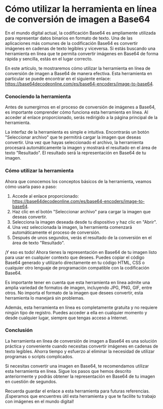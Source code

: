 Cómo utilizar la herramienta en línea de conversión de imagen a Base64
======================================================================

En el mundo digital actual, la codificación Base64 es ampliamente utilizada para representar datos binarios en formato de texto. Una de las aplicaciones más comunes de la codificación Base64 es convertir imágenes en cadenas de texto legibles y viceversa. Si estás buscando una herramienta en línea que te permita convertir imágenes en Base64 de forma rápida y sencilla, estás en el lugar correcto.

En este artículo, te mostraremos cómo utilizar la herramienta en línea de conversión de imagen a Base64 de manera efectiva. Esta herramienta en particular se puede encontrar en el siguiente enlace: <https://base64decodeonline.com/es/base64-encoders/image-to-base64>.

### Conociendo la herramienta

Antes de sumergirnos en el proceso de conversión de imágenes a Base64, es importante comprender cómo funciona esta herramienta en línea. Al acceder al enlace proporcionado, serás redirigido a la página principal de la herramienta.

La interfaz de la herramienta es simple e intuitiva. Encontrarás un botón "Seleccionar archivo" que te permitirá cargar la imagen que deseas convertir. Una vez que hayas seleccionado el archivo, la herramienta procesará automáticamente la imagen y mostrará el resultado en el área de texto "Resultado". El resultado será la representación en Base64 de tu imagen.

### Cómo utilizar la herramienta

Ahora que conocemos los conceptos básicos de la herramienta, veamos cómo usarla paso a paso:

1. Accede al enlace proporcionado: <https://base64decodeonline.com/es/base64-encoders/image-to-base64>.
2. Haz clic en el botón "Seleccionar archivo" para cargar la imagen que deseas convertir.
3. Selecciona la imagen deseada desde tu dispositivo y haz clic en "Abrir".
4. Una vez seleccionada la imagen, la herramienta comenzará automáticamente el proceso de conversión.
5. Después de unos segundos, verás el resultado de la conversión en el área de texto "Resultado".

¡Y eso es todo! Ahora tienes la representación en Base64 de tu imagen listo para usar en cualquier contexto que desees. Puedes copiar el código Base64 generado y utilizarlo directamente en tu código HTML, CSS o cualquier otro lenguaje de programación compatible con la codificación Base64.

Es importante tener en cuenta que esta herramienta en línea admite una amplia variedad de formatos de imagen, incluyendo JPG, PNG, GIF, entre otros. No importa el formato de la imagen que desees convertir, esta herramienta lo manejará sin problemas.

Además, esta herramienta en línea es completamente gratuita y no requiere ningún tipo de registro. Puedes acceder a ella en cualquier momento y desde cualquier lugar, siempre que tengas acceso a Internet.

### Conclusión

La herramienta en línea de conversión de imagen a Base64 es una solución práctica y conveniente cuando necesitas convertir imágenes en cadenas de texto legibles. Ahorra tiempo y esfuerzo al eliminar la necesidad de utilizar programas o scripts complicados.

Si necesitas convertir una imagen en Base64, te recomendamos utilizar esta herramienta en línea. Sigue los pasos que hemos descrito anteriormente y podrás obtener la representación en Base64 de tu imagen en cuestión de segundos.

Recuerda guardar el enlace a esta herramienta para futuras referencias. ¡Esperamos que encuentres útil esta herramienta y que te facilite tu trabajo con imágenes en el mundo digital!